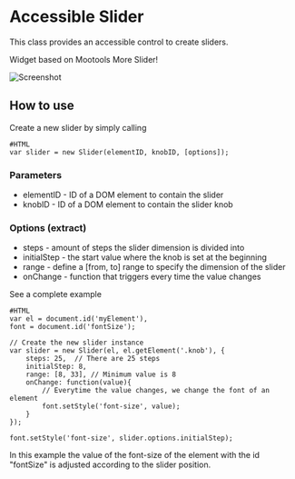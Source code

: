 Accessible Slider
===========
This class provides an accessible control to create sliders.

Widget based on Mootools More Slider!

![Screenshot](http://www.accessiblemootoolsdemo.iao.fraunhofer.de/Mootools_Widgets/WidgetThumbs/Slider.png)

How to use
----------

Create a new slider by simply calling 
	
	#HTML
	var slider = new Slider(elementID, knobID, [options]); 
	
### Parameters

* elementID - ID of a DOM element to contain the slider
* knobID - ID of a DOM element to contain the slider knob

### Options (extract)

* steps - amount of steps the slider dimension is divided into
* initialStep - the start value where the knob is set at the beginning
* range - define a [from, to] range to specify the dimension of the slider
* onChange - function that triggers every time the value changes
	
See a complete example

	#HTML
	var el = document.id('myElement'),
	font = document.id('fontSize');

	// Create the new slider instance
	var slider = new Slider(el, el.getElement('.knob'), {
		steps: 25,	// There are 25 steps
		initialStep: 8,
		range: [8, 33],	// Minimum value is 8
		onChange: function(value){
			// Everytime the value changes, we change the font of an element
			font.setStyle('font-size', value);
		}
	});
	
	font.setStyle('font-size', slider.options.initialStep);
	
In this example the value of the font-size of the element with the id "fontSize" is adjusted according to the slider position.